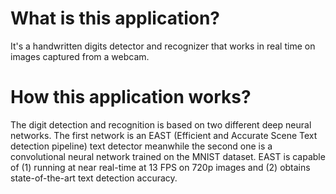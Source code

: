 What is this application?
=========================
It's a handwritten digits detector and recognizer that works in real time
on images captured from a webcam. 

How this application works?
===========================
The digit detection and recognition is based on two different deep neural networks.
The first network is an EAST (Efficient and Accurate Scene Text detection pipeline)
text detector meanwhile the second one is a  
convolutional neural network trained on the MNIST dataset.
EAST is capable of (1) running at near real-time at 13 FPS on 720p images and (2) 
obtains state-of-the-art text detection accuracy.